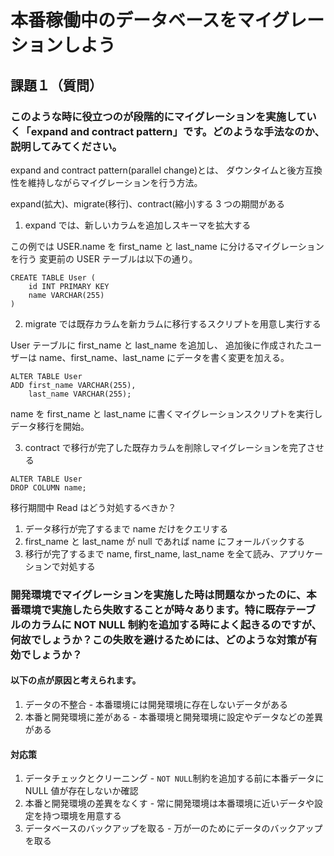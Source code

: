 # 本番稼働中のデータベースをマイグレーションしよう

## 課題１（質問）

### このような時に役立つのが段階的にマイグレーションを実施していく「expand and contract pattern」です。どのような手法なのか、説明してみてください。

expand and contract pattern(parallel change)とは、
ダウンタイムと後方互換性を維持しながらマイグレーションを行う方法。

expand(拡大)、migrate(移行)、contract(縮小)する 3 つの期間がある

1. expand では、新しいカラムを追加しスキーマを拡大する

この例では USER.name を first_name と last_name に分けるマイグレーションを行う
変更前の USER テーブルは以下の通り。

```
CREATE TABLE User (
    id INT PRIMARY KEY
    name VARCHAR(255)
)
```

2. migrate では既存カラムを新カラムに移行するスクリプトを用意し実行する

User テーブルに first_name と last_name を追加し、
追加後に作成されたユーザーは name、first_name、last_name にデータを書く変更を加える。

```
ALTER TABLE User
ADD first_name VARCHAR(255),
    last_name VARCHAR(255);
```

name を first_name と last_name に書くマイグレーションスクリプトを実行しデータ移行を開始。

3. contract で移行が完了した既存カラムを削除しマイグレーションを完了させる

```
ALTER TABLE User
DROP COLUMN name;
```

移行期間中 Read はどう対処するべきか？

1. データ移行が完了するまで name だけをクエリする
2. first_name と last_name が null であれば name にフォールバックする
3. 移行が完了するまで name, first_name, last_name を全て読み、アプリケーションで対処する

### 開発環境でマイグレーションを実施した時は問題なかったのに、本番環境で実施したら失敗することが時々あります。特に既存テーブルのカラムに NOT NULL 制約を追加する時によく起きるのですが、何故でしょうか？この失敗を避けるためには、どのような対策が有効でしょうか？

#### 以下の点が原因と考えられます。

1. データの不整合 - 本番環境には開発環境に存在しないデータがある
2. 本番と開発環境に差がある - 本番環境と開発環境に設定やデータなどの差異がある

#### 対応策

1. データチェックとクリーニング - `NOT NULL`制約を追加する前に本番データに NULL 値が存在しないか確認
2. 本番と開発環境の差異をなくす - 常に開発環境は本番環境に近いデータや設定を持つ環境を用意する
3. データベースのバックアップを取る - 万が一のためにデータのバックアップを取る
